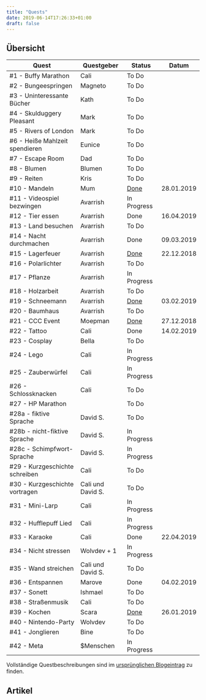 ```yaml
---
title: "Quests"
date: 2019-06-14T17:26:33+01:00
draft: false
---
```


## Übersicht

| Quest                          | Questgeber        | Status                  | Datum      |
| ------------------------------ |------------------ | ----------------------- | ---------- |
| #1 - Buffy Marathon            | Cali              | To Do                   |            |
| #2 - Bungeespringen            | Magneto           | To Do                   |            |
| #3 - Uninteressante Bücher     | Kath              | To Do                   |            |
| #4 - Skulduggery Pleasant      | Mark              | To Do                   |            |
| #5 - Rivers of London          | Mark              | To Do                   |            |
| #6 - Heiße Mahlzeit spendieren | Eunice            | To Do                   |            |
| #7 - Escape Room               | Dad               | To Do                   |            |
| #8 - Blumen                    | Blumen            | To Do                   |            |
| #9 - Reiten                    | Kris              | To Do                   |            |
| #10 - Mandeln                  | Mum               | [Done](quest-10) | 28.01.2019 |
| #11 - Videospiel bezwingen     | Avarrish          | In Progress             |            |
| #12 - Tier essen               | Avarrish          | Done                    | 16.04.2019 |
| #13 - Land besuchen            | Avarrish          | To Do                   |            |
| #14 - Nacht durchmachen        | Avarrish          | Done                    | 09.03.2019 |
| #15 - Lagerfeuer               | Avarrish          | [Done](quest-15) | 22.12.2018 |
| #16 - Polarlichter             | Avarrish          | To Do                   |            |
| #17 - Pflanze                  | Avarrish          | In Progress             |            |
| #18 - Holzarbeit               | Avarrish          | To Do                   |            |
| #19 - Schneemann               | Avarrish          | [Done](quest-19) | 03.02.2019 |
| #20 - Baumhaus                 | Avarrish          | To Do                   |            |
| #21 - CCC Event                | Moepman           | [Done](quest-21) | 27.12.2018 |
| #22 - Tattoo                   | Cali              | Done                    | 14.02.2019 |
| #23 - Cosplay                  | Bella             | To Do                   |            |
| #24 - Lego                     | Cali              | In Progress             |            |
| #25 - Zauberwürfel             | Cali              | In Progress             |            |
| #26 - Schlossknacken           | Cali              | To Do                   |            |
| #27 - HP Marathon              |                   | To Do                   |            |
| #28a - fiktive Sprache         | David S.          | To Do                   |            |
| #28b - nicht-fiktive Sprache   | David S.          | In Progress             |            |
| #28c - Schimpfwort-Sprache     | David S.          | In Progress             |            |
| #29 - Kurzgeschichte schreiben | Cali              | To Do                   |            |
| #30 - Kurzgeschichte vortragen | Cali und David S. | To Do                   |            |
| #31 - Mini-Larp                | Cali              | In Progress             |            |
| #32 - Hufflepuff Lied          | Cali              | In Progress             |            |
| #33 - Karaoke                  | Cali              | Done                    | 22.04.2019 |
| #34 - Nicht stressen           | Wolvdev + 1       | In Progress             |            |
| #35 - Wand streichen           | Cali und David S. | To Do                   |            |
| #36 - Entspannen               | Marove            | Done                    | 04.02.2019 |
| #37 - Sonett                   | Ishmael           | To Do                   |            |
| #38 - Straßenmusik             | Cali              | To Do                   |            |
| #39 - Kochen                   | Scara             | [Done](quest-39) | 26.01.2019 |
| #40 - Nintendo-Party           | Wolvdev           | To Do                   |            |
| #41 - Jonglieren               | Bine              | To Do                   |            |
| #42 - Meta                     | $Menschen         | In Progress             |            |

Vollständige Questbeschreibungen sind im [ursprünglichen Blogeintrag](/post/quests) zu finden.

## Artikel